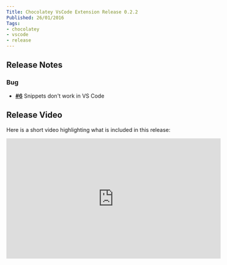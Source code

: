 ```yaml
---
Title: Chocolatey VsCode Extension Release 0.2.2
Published: 26/01/2016
Tags:
- chocolatey
- vscode
- release
---
```


## Release Notes

### Bug

- [**#6**](https://github.com/gep13/chocolatey-vscode/issues/6) Snippets don't work in VS Code

## Release Video

Here is a short video highlighting what is included in this release:

<iframe width="560" height="315" src="https://www.youtube.com/embed/3o_rAxiCSms" frameborder="0" allow="accelerometer; autoplay; clipboard-write; encrypted-media; gyroscope; picture-in-picture" allowfullscreen></iframe>